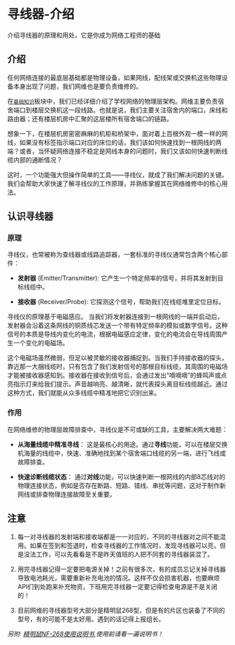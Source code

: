 # 寻线器-介绍
介绍寻线器的原理和用处，它是你成为网络工程师的基础
## 介绍

任何网络连接的最底层基础都是物理设备，如果网线，配线架或交换机这些物理设备本身出现了问题，我们网维也是要负责维修的。

在[`基础知识`](/docs/wiki/基础知识/学校的网络结构)板块中，我们已经详细介绍了学校网络的物理层架构。网维主要负责宿舍端口到楼层交换机这一段线路。也就是说，我们主要关注宿舍内的端口，床线和路由器；还有楼层机房中汇聚的这层楼所有宿舍端口的链路。

想象一下，在楼层机房密密麻麻的机柜和桥架中，面对着上百根外观一模一样的网线，如果没有标签指示端口对应的床位的话，我们该如何快速找到一根网线的两端？或者，当怀疑网络连接不稳定是网线本身的问题时，我们又该如何快速判断线缆内部的通断情况？

这时，一个功能强大但操作简单的工具——寻线仪，就成了我们解决问题的关键。我们会帮助大家快速了解寻线仪的工作原理，并熟练掌握其在网络维修中的核心用法。
## 认识寻线器
### 原理
寻线仪，也常被称为查线器或线路追踪器，一套标准的寻线仪通常包含两个核心部件：

- **发射器** (Emitter/Transmitter): 它产生一个特定频率的信号，并将其发射到目标线缆中。

- **接收器** (Receiver/Probe): 它探测这个信号，帮助我们在线缆堆里定位目标。

寻线仪的原理基于电磁感应。
当我们将发射器连接到一根网线的一端并启动后，发射器会沿着这条网线的铜质线芯发送一个带有特定频率的模拟或数字信号。这种信号的本质是导线内变化的电流，根据电磁感应定律，变化的电流会在导线周围产生一个变化的电磁场。

这个电磁场虽然微弱，但足以被灵敏的接收器捕捉到。当我们手持接收器的探头，靠近那一大捆线缆时，只有包含了我们发射信号的那根目标线缆，其周围的电磁场才能被接收器感知到。接收器在接收到信号后，会通过发出“嘀嘀嘀”的蜂鸣声或点亮指示灯来给我们提示。声音越响亮、越清晰，就代表探头离目标线缆越近。通过这种方式，我们就能从众多线缆中精准地把它识别出来。

### 作用
在网络维修的物理层故障排查中，寻线仪是不可或缺的工具，主要解决两大难题：

- **从海量线缆中精准寻线**： 这是最核心的用途。通过**寻线**功能，可以在楼层交换机海量的线缆中，快速、准确地找到某个宿舍端口线缆的另一端，进行飞线或故障排查。

- **快速诊断线缆状态**： 通过**对线**功能，可以快速判断一根网线的内部8芯线对的物理连接状态，例如是否存在断路、短路、错线、串扰等问题，这对于制作新网线或排查物理连接故障至关重要。

## 注意
1. 每一对寻线器的发射端和接收端都是一一对应的，不同的寻线器对之间不能混用。如果在签到和签退时，检查寻线器的工作情况时，发现寻线器可以亮，但是没法工作，可以先看看是不是昨天值班的人把不同套的寻线器装混了。

2. 用完寻线器记得一定要把电源关掉！之前有很多次，有的成员忘记关掉寻线器导致电池耗光，需要重新补充电池的情况。这样不仅会损害机器，也要麻烦API们到处跑来补充物资，下班用完寻线器一定要记得检查电源是不是关闭的！

3. 目前网维的寻线器型号大部分是精明鼠268型，但是有的片区也装备了不同的型号，有的可能不是太好用。遇到的话记得上报组长。

*另附: [精明鼠NF-268使用说明书](/downloads/documents/多用途线缆寻线器NF-268说明书-1.pdf),使用前请看一遍说明书！*
